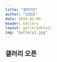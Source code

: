 ```yaml
---
title: "갤러리3"
author: "김영호"
date: 2024-02-08
header: Gallery
layout: gallerydetail
img: "Gallery1.jpg"
---
```


## 갤러리 오픈